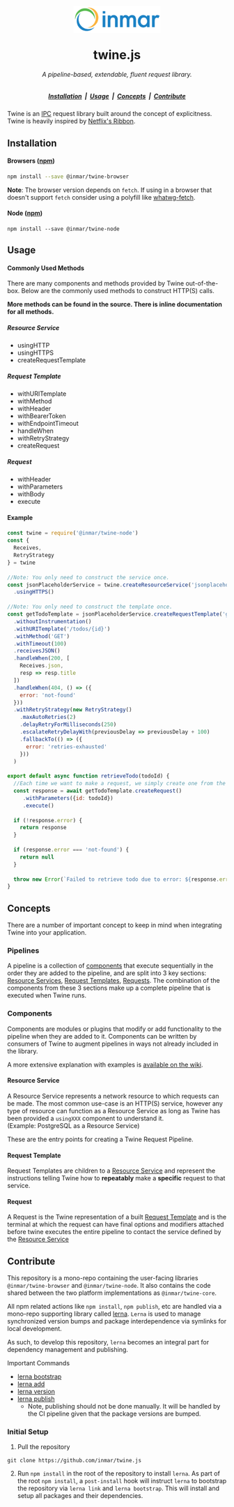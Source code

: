 <h1 align="center">
  <img align="center" width="200" src="./assets/inmar-logo-transparent.png" alt="Inmar Inc. Logo"><br/><br/>
  twine.js
</h1>

<h6 align="center">
  A pipeline-based, extendable, fluent request library.
</h6>

<h5 align="center">
  <a href="#installation">Installation</a> &nbsp;|&nbsp; 
  <a href="#usage">Usage</a> &nbsp;|&nbsp;
  <a href="#concepts">Concepts</a> &nbsp;|&nbsp; 
  <a href="#contribute">Contribute</a>
</h5>

Twine is an [IPC](https://en.wikipedia.org/wiki/Inter-process_communication) request library built around the concept of explicitness. Twine is heavily inspired by [Netflix's Ribbon](https://github.com/Netflix/ribbon).

## Installation

#### Browsers ([npm](https://www.npmjs.com/package/@inmar/twine-browser))
```sh
npm install --save @inmar/twine-browser
```
<b>Note</b>: The browser version depends on `fetch`. If using in a browser that doesn't support `fetch` consider using a polyfill like [whatwg-fetch](https://github.com/github/fetch).

#### Node ([npm](https://www.npmjs.com/package/@inmar/twine-node))
```
npm install --save @inmar/twine-node
```

## Usage

#### Commonly Used Methods
There are many components and methods provided by Twine out-of-the-box. Below are the commonly used methods to construct HTTP(S) calls.

**More methods can be found in the source. There is inline documentation for all methods.**



##### Resource Service
 - usingHTTP
 - usingHTTPS
 - createRequestTemplate

##### Request Template
- withURITemplate
- withMethod
- withHeader
- withBearerToken
- withEndpointTimeout
- handleWhen
- withRetryStrategy
- createRequest

##### Request
- withHeader
- withParameters
- withBody
- execute


#### Example
```js
const twine = require('@inmar/twine-node')
const {
  Receives,
  RetryStrategy
} = twine

//Note: You only need to construct the service once.
const jsonPlaceholderService = twine.createResourceService('jsonplaceholder.typicode.com')
  .usingHTTPS()

//Note: You only need to construct the template once.
const getTodoTemplate = jsonPlaceholderService.createRequestTemplate('get-todo')
  .withoutInstrumentation()
  .withURITemplate('/todos/{id}')
  .withMethod('GET')
  .withTimeout(100)
  .receivesJSON()
  .handleWhen(200, [
    Receives.json,
    resp => resp.title
  ])
  .handleWhen(404, () => ({
    error: 'not-found'
  }))
  .withRetryStrategy(new RetryStrategy()
    .maxAutoRetries(2)
    .delayRetryForMilliseconds(250)
    .escalateRetryDelayWith(previousDelay => previousDelay + 100)
    .fallbackTo(() => ({ 
      error: 'retries-exhausted'
    }))
  )

export default async function retrieveTodo(todoId) {
  //Each time we want to make a request, we simply create one from the template and execute it.
  const response = await getTodoTemplate.createRequest()
     .withParameters({id: todoId})
     .execute()
 
  if (!response.error) {
    return response
  }
  
  if (response.error === 'not-found') {
    return null
  }
  
  throw new Error(`Failed to retrieve todo due to error: ${response.error}` )
}
```

## Concepts
There are a number of important concept to keep in mind when integrating Twine into your application.

### Pipelines
A pipeline is a collection of [components](#Components) that execute sequentially in the order they are added to the pipeline, 
and are split into 3 key sections: [Resource Services](#Resource-Service), [Request Templates](#Request-Template), [Requests](#Request).
The combination of the components from these 3 sections make up a complete pipeline that is executed when Twine runs.

### Components
Components are modules or plugins that modify or add functionality to the pipeline when they are added to it.
Components can be written by consumers of Twine to augment pipelines in ways not already included in the library.

A more extensive explanation with examples is [available on the wiki](https://github.com/inmar/twine.js/wiki/Components).

#### Resource Service
A Resource Service represents a network resource to which requests can be made. 
The most common use-case is an HTTP(S) service, however any type of resource can function as a Resource Service as long as Twine has been provided a `usingXXX` component to understand it.
<br />(Example: PostgreSQL as a Resource Service)

These are the entry points for creating a Twine Request Pipeline.

#### Request Template
Request Templates are children to a [Resource Service](#Resource-Service) and represent the instructions telling Twine how to **repeatably** make a **specific** request to that service.

#### Request
A Request is the Twine representation of a built [Request Template](#Request-Template) and is the terminal at which the request can have final options and modifiers attached before twine executes the entire pipeline to contact the service defined by the [Resource Service](#Resource-Service)

## Contribute
This repository is a mono-repo containing the user-facing libraries `@inmar/twine-browser` and `@inmar/twine-node`.
It also contains the code shared between the two platform implementations as `@inmar/twine-core`.

All npm related actions like `npm install`, `npm publish`, etc are handled via a mono-repo supporting library called [lerna](https://github.com/lerna/lerna).
`Lerna` is used to manage synchronized version bumps and package interdependence via symlinks for local development.

As such, to develop this repository, `lerna` becomes an integral part for dependency management and publishing.

Important Commands
 - [lerna bootstrap](https://github.com/lerna/lerna/tree/master/commands/bootstrap#readme)
 - [lerna add](https://github.com/lerna/lerna/tree/master/commands/add#readme)
 - [lerna version](https://github.com/lerna/lerna/tree/master/commands/version#readme)
 - [lerna publish](https://github.com/lerna/lerna/tree/master/commands/publish#readme)
   - Note, publishing should not be done manually. It will be handled by the CI pipeline given that the package versions are bumped.
 
 ### Initial Setup
 
 1) Pull the repository
```git
git clone https://github.com/inmar/twine.js
```

2) Run `npm install` in the root of the repository to install `lerna`.
As part of the root `npm install`, a `post-install` hook will instruct `lerna` to bootstrap the repository via `lerna link` and `lerna bootstrap`.
This will install and setup all packages and their dependencies.
